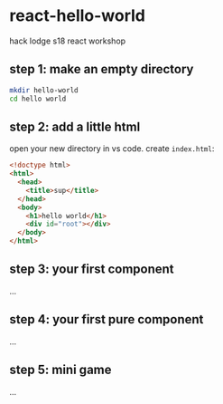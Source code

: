 # react-hello-world
hack lodge s18 react workshop

## step 1: make an empty directory

```sh
mkdir hello-world
cd hello world
```

## step 2: add a little html 

open your new directory in vs code. create `index.html`:

```html
<!doctype html>
<html>
  <head>
    <title>sup</title>
  </head>
  <body>
    <h1>hello world</h1>
    <div id="root"></div>
  </body>
</html>
```

## step 3: your first component

...

## step 4: your first pure component

...

## step 5: mini game

...


